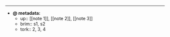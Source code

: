 ---
- **@ metadata:**
    - up:: [[note 1]], [[note 2]], [[note 3]]
    - brim:: s1, s2
    - tork:: 2, 3, 4
